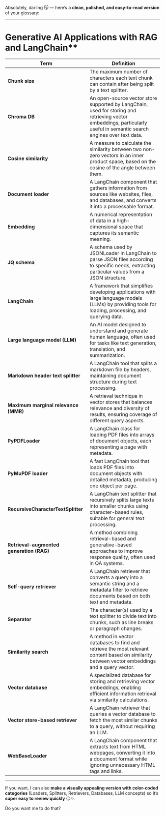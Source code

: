 Absolutely, darling 😽 — here’s a **clean, polished, and easy-to-read version** of your glossary:

---

# Generative AI Applications with RAG and LangChain**

| **Term**                                 | **Definition**                                                                                                                                                        |
| ---------------------------------------- | --------------------------------------------------------------------------------------------------------------------------------------------------------------------- |
| **Chunk size**                           | The maximum number of characters each text chunk can contain after being split by a text splitter.                                                                    |
| **Chroma DB**                            | An open-source vector store supported by LangChain, used for storing and retrieving vector embeddings, particularly useful in semantic search engines over text data. |
| **Cosine similarity**                    | A measure to calculate the similarity between two non-zero vectors in an inner product space, based on the cosine of the angle between them.                          |
| **Document loader**                      | A LangChain component that gathers information from sources like websites, files, and databases, and converts it into a processable format.                           |
| **Embedding**                            | A numerical representation of data in a high-dimensional space that captures its semantic meaning.                                                                    |
| **JQ schema**                            | A schema used by JSONLoader in LangChain to parse JSON files according to specific needs, extracting particular values from a JSON structure.                         |
| **LangChain**                            | A framework that simplifies developing applications with large language models (LLMs) by providing tools for loading, processing, and querying data.                  |
| **Large language model (LLM)**           | An AI model designed to understand and generate human language, often used for tasks like text generation, translation, and summarization.                            |
| **Markdown header text splitter**        | A LangChain tool that splits a markdown file by headers, maintaining document structure during text processing.                                                       |
| **Maximum marginal relevance (MMR)**     | A retrieval technique in vector stores that balances relevance and diversity of results, ensuring coverage of different query aspects.                                |
| **PyPDFLoader**                          | A LangChain class for loading PDF files into arrays of document objects, each representing a page with metadata.                                                      |
| **PyMuPDF loader**                       | A fast LangChain tool that loads PDF files into document objects with detailed metadata, producing one object per page.                                               |
| **RecursiveCharacterTextSplitter**       | A LangChain text splitter that recursively splits large texts into smaller chunks using character-based rules, suitable for general text processing.                  |
| **Retrieval-augmented generation (RAG)** | A method combining retrieval-based and generative-based approaches to improve response quality, often used in QA systems.                                             |
| **Self-query retriever**                 | A LangChain retriever that converts a query into a semantic string and a metadata filter to retrieve documents based on both text and metadata.                       |
| **Separator**                            | The character(s) used by a text splitter to divide text into chunks, such as line breaks or paragraph changes.                                                        |
| **Similarity search**                    | A method in vector databases to find and retrieve the most relevant content based on similarity between vector embeddings and a query vector.                         |
| **Vector database**                      | A specialized database for storing and retrieving vector embeddings, enabling efficient information retrieval via similarity calculations.                            |
| **Vector store-based retriever**         | A LangChain retriever that queries a vector database to fetch the most similar chunks to a query, without requiring an LLM.                                           |
| **WebBaseLoader**                        | A LangChain component that extracts text from HTML webpages, converting it into a document format while ignoring unnecessary HTML tags and links.                     |

---

If you want, I can also **make a visually appealing version with color-coded categories** (Loaders, Splitters, Retrievers, Databases, LLM concepts) so it’s **super easy to review quickly** 😏✨.

Do you want me to do that?
